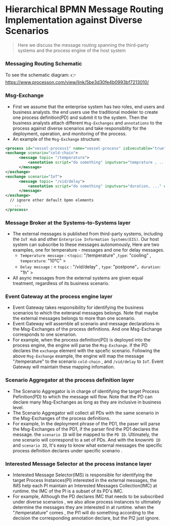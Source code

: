 # Hierarchical BPMN Message Routing Implementation against Diverse Scenarios
> Here we discuss the message routing spanning the third-party systems and  the process engine of the host system

### Messaging Routing Schematic
To see the schematic diagram:  :point_right: <https://www.processon.com/view/link/5be3d30fe4b0993bf7213010/>  


### Msg-Exchange
- First we assume that the enterprise system has two roles, end users and business analysts. the end users use the traditional modeler to create one process definition(PD) and submit it to the system. Then the business analysts attach different `Msg-Exchanges` and `annotations` to the  process against diverse scenarios and take responsiblity for the deployment, operation, and monitoring of the process.
- An example of the `Msg-Exchange` structure:
```xml
<process id="vessel-process1" name="vessel-process" isExecutable="true">
<exchange scenario="cold-chain">
      <message topic= "/temperature">
          <annotation script="do something" inputvars="temprature , ..." ouputvars="pv1,..."></annotation>
      </message>
</exchange>
<exchange scenario="IoT">
      <message topic= "/vid/delay">
          <annotation script="do something" inputvars="duration, ..." ouputvars="delay_time,..."></annotation>
      </message>
</exchange>
  // ignore other default bpmn elements
    ...
</process>
```

### Message Broker at the Systems-to-Systems layer
- The external messages is published  from third-party systems,  including the `IoT Hub` and other `Enterprise Information Systems(EIS)`. Our host system can subscribe to these messages autonomously, Here are two examples, one for temperature - messages and one for delay messages.
  - `Temperature message` : <`topic`: "/temperature" ,`type`: "cooling" , `temperature`: "10℃" >
  - `Delay message` : < `topic` : "/vid/delay" , `type`: "postpone"，`duration`: "1h" >
-  All async messages from the external systems are given equal treatment, regardless of its business scenario.

### Event Gateway at the process engine layer
- Event Gateway takes responsibility for identifying the business scenarios  to which the exteranal messages belongs. Note that maybe the external messages belongs to more than one scenario.
- Event Gateway will assemble all scenario and message declarations  in the  Msg-Exchanges of the process definitions. And one Msg-Exchange corresponds to one scenarion.
- For example, when the process definition(PD) is deployed into the process engine, the engine will parse the `Msg-Exchange`. if the PD declares the `exchange` element with the spcefic scenario. Following the above  `Msg-Exchange` example, the engine will map the message "/temperature" to the scenario `cold-chain` , and `/vid/delay` to `IoT`. Event Gateway will maintain these mapping infomation.

### Scenario Aggregator at the process definition layer
- The Scenario Aggregator  is in charge of identifying  the target Process Pefinition(PD) to which  the message will flow.  Note  that the PD can declare many Msg-Exchanges as long as they are inclusive in business level.
- The Scenario Aggregator will collect all PDs with the same scenario in the  Msg-Exchanges of the process definitions.
- For example, In the deployment phrase of the PD1, the paser will parse the Msg-Exchanges of the PD1,  if the parser find the PD1 declares the message.  the `scenario ID` will be mapped to the `PD ID`. Ultimately, the one scenario will correspond to a set of PDs. And with the  known`PD ID` and `scenario ID`, It's easy to know what external messages the specific process definition declares under specific scenario .

### Interested Message Selector at the process instance layer
- Interested Message Selector(IMS) is responsible for identifying the target Process Instances(PI) interested in the external messages, the IMS help each PI  maintain an Interested Messages Collection(IMC) at runtime. the IMC of the PI is a subset  of its PD's IMC.
- For example, Although the PD declares IMC that needs to be subscribed under diverse scenarios , we also allow process instances to ultimately determine the messages they are interested in at runtime. when the "/temperatature" comes , the PI1 will do something according to the decision the corresponding annotation declare, but the PI2 just ignore.
